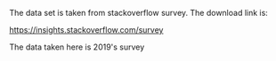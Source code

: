 The data set is taken from stackoverflow survey. 
The download link is:

https://insights.stackoverflow.com/survey

The data taken here is 2019's survey
